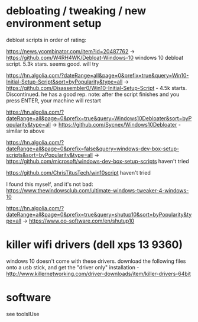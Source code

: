 # debloating / tweaking / new environment setup

debloat scripts in order of rating:

https://news.ycombinator.com/item?id=20487762 -> https://github.com/W4RH4WK/Debloat-Windows-10 windows 10 debloat script. 5.3k stars. seems good. will try

https://hn.algolia.com/?dateRange=all&page=0&prefix=true&query=Win10-Initial-Setup-Script&sort=byPopularity&type=all -> https://github.com/Disassembler0/Win10-Initial-Setup-Script - 4.5k starts. Discontinued. he has a good rep. note: after the script finishes and you press ENTER, your machine will restart


https://hn.algolia.com/?dateRange=all&page=0&prefix=true&query=Windows10Debloater&sort=byPopularity&type=all -> https://github.com/Sycnex/Windows10Debloater - similar to above

https://hn.algolia.com/?dateRange=all&page=0&prefix=false&query=windows-dev-box-setup-scripts&sort=byPopularity&type=all -> https://github.com/microsoft/windows-dev-box-setup-scripts haven't tried

https://github.com/ChrisTitusTech/win10script haven't tried

I found this myself, and it's not bad: https://www.thewindowsclub.com/ultimate-windows-tweaker-4-windows-10

https://hn.algolia.com/?dateRange=all&page=0&prefix=true&query=shutup10&sort=byPopularity&type=all -> https://www.oo-software.com/en/shutup10

# killer wifi drivers (dell xps 13 9360)
windows 10 doesn't come with these drivers. download the following files onto a usb stick, and get the "driver only" installation - http://www.killernetworking.com/driver-downloads/item/killer-drivers-64bit

# software
see toolsIUse